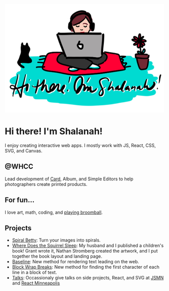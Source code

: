 ![](https://github.com/shalanah/shalanah/blob/master/shalanah.png?raw=true)

# Hi there! I'm Shalanah!
I enjoy creating interactive web apps. I mostly work with JS, React, CSS, SVG, and Canvas.

## @WHCC
Lead development of [Card](https://www.youtube.com/watch?v=gs2CZlUXrCo), Album, and Simple Editors to help photographers create printed products. 

## For fun...

I love art, math, coding, and [playing broomball](https://youtu.be/jXegEec5dC8?t=1973).

## Projects

- [Spiral Betty](https://spiralbetty.com): Turn your images into spirals.
- [Where Does the Squirrel Sleep](https://wheredoesthesquirrelsleep.com): My husband and I published a children's book! Grant wrote it, Nathan Stromberg created the artwork, and I put together the book layout and landing page.
- [Baseline](https://shalanah.github.io/baseline/): New method for rendering text leading on the web.
- [Block Wrap Breaks](https://github.com/shalanah/block-wrap-breaks): New method for finding the first character of each line in a block of text.
- [Talks](https://github.com/shalanah/talks): Occassionaly give talks on side projects, React, and SVG at [JSMN](https://www.meetup.com/JavaScriptMN/) and [React Minneapolis](https://www.meetup.com/React-Minneapolis-Meetup/)


<!--
**shalanah/shalanah** is a ✨ _special_ ✨ repository because its `README.md` (this file) appears on your GitHub profile.

Here are some ideas to get you started:

- 🔭 I’m currently working on ...
- 🌱 I’m currently learning ...
- 👯 I’m looking to collaborate on ...
- 🤔 I’m looking for help with ...
- 💬 Ask me about ...
- 📫 How to reach me: ...
- 😄 Pronouns: ...
- ⚡ Fun fact: ...
-->
